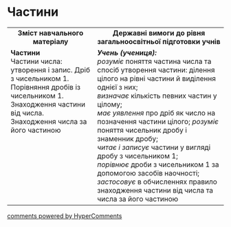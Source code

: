 <div id="hypercomments_widget" class="js-hypercomments-widget invisible"></div>

# Частини
<table>
  <tr>
    <td width="40%" align="center"><b>Зміст навчального матеріалу<b></td>
    <td width="60%" align="center"><b>Державні вимоги до рівня загальноосвітньої підготовки учнів</b></td>
  </tr>
  <tr>
    <td width="40%" style="vertical-align:top !important;"><b>Частини</b><br>
Частини числа: утворення і запис. Дріб з чисельником 1.<br>
Порівняння дробів із чисельником 1.<br>
Знаходження частини від числа.<br> 
Знаходження числа за його частиною<br></td>
    <td width="60%" style="vertical-align:top !important;"><i><b>Учень (учениця):</b></i><br>
<i>розуміє</i> поняття частина числа та спосіб утворення частини: ділення цілого на рівні частини й виділення однієї з них;<br>
<i>визначає</i> кількість певних частин у цілому; <br>
<i>має уявлення</i> про дріб як число на позначення частини цілого;
<i>розуміє</i> поняття чисельник дробу і знаменник дробу;<br>
<i>читає і записує</i> частини у вигляді дробу з чисельником 1;<br>
<i>порівнює</i> дроби з чисельником 1 за допомогою засобів наочності;<br> 
<i>застосовує</i> в обчисленнях правило знаходження частини від числа та числа за його частиною<br></td>
  </tr>
</table>

<div class="js-hypercomments-container">
    <a href="http://hypercomments.com" class="hc-link" title="comments widget">comments powered by HyperComments</a>
</div>